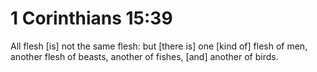 # 1 Corinthians 15:39

All flesh [is] not the same flesh: but [there is] one [kind of] flesh of men, another flesh of beasts, another of fishes, [and] another of birds.